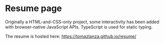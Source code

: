 # Resume page

Originally a HTML-and-CSS-only project, some interactivity has been added with browser-native JavaScript APIs. TypeScript is used for static typing.

The resume is hosted here: https://tomazlanza.github.io/resume/